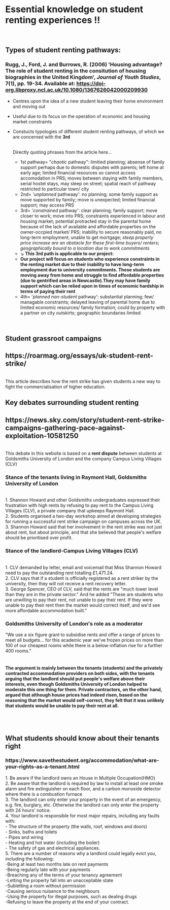  # Essential knowledge on student renting experiences ‼️
 
<br>

## Types of student renting pathways:
### Rugg, J., Ford, J. and Burrows, R. (2006) 'Housing advantage? The role of student renting in the consitution of housing biographies in the United Kingdom', *Journal of Youth Studies*, 7(1), pp. 19-34. Available at: https://doi-org.libproxy.ncl.ac.uk/10.1080/1367626042000209930
- Centres upon the idea of a new student leaving their home environment and moving out
- Useful due to its focus on the operation of economic and housing market constraints
- Constucts typologies of different student renting pathways, of which we are concerned with the **3rd**
  <br>
  <br>
  
  Directly quoting phrases from the article here...
  - 1st pathway= "*chaotic* pathway": limitied planning; absense of family support perhaps due to domestic disputes with parents; left home at early age; limited financial resources so cannot access accomodation in PRS; moves between staying with family members, serial hostel stays, may sleep on street; spatial reach of pathway restricted to particular town/ city
  - 2nd= '*unplanned* pathwaay': no planning; some family support as move supported by family; move is unexpected; limited financial support; may access PRS
  - 3rd= '*constrained* pathway': clear planning; family support; move closer to work; move into PRS; constraints experienced in labour and housing market; potential protracted stay in the parental home because of the lack of available and affordable properties on the owner-occpied market/ PRS; inability to secure reasonably paid, no long-term employment; unable to get mortgage; *steep property price increase are an obstacle for these first-time buyers/ renters*; *geographically bound to a location due to work commitments*
  - ↘️ **This 3rd path is applicable to our project:**
  - **Our project will focus on students who experience constraints in the renting market due to their inability to have long-term employment due to university commitments. These students are moving away from home and struggle to find affordable properties (due to gentrified areas in Newcastle).They may have family support which can be relied upon in times of economic hardship in terms of paying their rent**
  - 4th= '*planned non-student* pathway': substantial planning; few/ managable constraints; delayed leaving of parental home due to limited economic resources/ family formation; could by property with a partner on city outskirts; geographic boundaries limited
<br>

## Student grassroot campaigns
<h2>https://roarmag.org/essays/uk-student-rent-strike/</h2>
<br>
This article describes how the rent strike has given students a new way to fight the commercialisation of higher education. 
<br>










## Key debates surrounding student renting
<h2>https://news.sky.com/story/student-rent-strike-campaigns-gathering-pace-against-exploitation-10581250</h2>
<br> 
This debate in this website is based on a <b>rent dispute</b> between students at Goldsmiths University of London and the company Campus Living Villages (CLV)
<br> 
<h3>Stance of the tenants living in Raymont Hall, Goldsmiths University of London</h3>
<br> 
1. Shannon Howard and other Goldsmiths undergraduates expressed their frustration with high rents by refusing to pay rent to the Campus Living Villages (CLV), a private company that upkeeps Raymont Hall.
<br> 
2. Students organised a two-day workshop aimed at developing strategies for running a successful rent strike campaign on campuses across the UK.
<br> 
3. Shannon Howard said that her involvement in the rent strike was not just about rent, but about principle, and that she believed that people's welfare should be prioritised over profit.
<br> 
<h3>Stance of the landlord-Campus Living Villages (CLV)</h3>
<br> 
1. CLV demanded by letter, email and voicemail that Miss Shannon Howard need to pay the outstanding rent totalling £1,471.24.
<br>
2. CLV says that if a student is officially registered as a rent striker by the university, then they will not receive a rent recovery letter.
<br>
3. George Spencer, CEO of CLV, said that the rents are "much lower level than they are in the private sector." And he added  "These are students who are unwilling to pay their rent, not unable to pay their rent. If they were unable to pay their rent then the market would correct itself, and we'd see more affordable accommodation built."
<br>
<h3>Goldsmiths University of London's role as a moderator</h3>
"We use a six figure grant to subsidise rents and offer a range of prices to meet all budgets... for this academic year we've frozen prices on more than 100 of our cheapest rooms while there is a below-inflation rise for a further 400 rooms."
<br>
<br>

<h4>The argument is mainly between the tenants (students) and the privately contracted accommodation providers on both sides, with the tenants arguing that the landlord should put people's welfare above their interests, even though Goldsmiths University of London helped to moderate this one thing for them. Private contractors, on the other hand, argued that although house prices had indeed risen, based on the reasoning that the market would self-correct, they felt that it was unlikely that students would be unable to pay their rent at all.</h4>
<br>
<br>



## What students should know about their tenants right
<h3>https://www.savethestudent.org/accommodation/what-are-your-rights-as-a-tenant.html</h3>
1. Be aware if the landlord owns an House in Multiple Occupation(HMO)
<br> 
2. Be aware that the landlord is required by law to install at least one smoke alarm and fire extinguisher on each floor, and a carbon monoxide detector where there is a combustion furnace
<br> 
3. The landlord can only enter your property in the event of an emergency, e.g. fire, burglary, etc. Otherwise the landlord can only enter the property with 24 hours' notice.
<br> 
4. Your landlord is responsible for most major repairs, including any faults with:
<br> 
- The structure of the property (the walls, roof, windows and doors)
<br> 
- Sinks, baths and toilets
<br> 
- Pipes and wiring
<br> 
- Heating and hot water (including the boiler)
<br> 
- The safety of gas and electrical appliances.
<br> 
5. There are a number of reasons why a landlord could legally evict you, including the following:
<br> 
-Being at least two months late on rent payments
<br> 
-Being regularly late with your payments
<br> 
-Breaching any of the terms of your tenancy agreement
<br> 
-Letting the property fall into an unacceptable state
<br> 
-Subletting a room without permission
<br> 
-Causing serious nuisance to the neighbours
<br> 
-Using the property for illegal purposes, such as dealing drugs
<br> 
-Refusing to leave the property at the end of your contract.
<br> 
